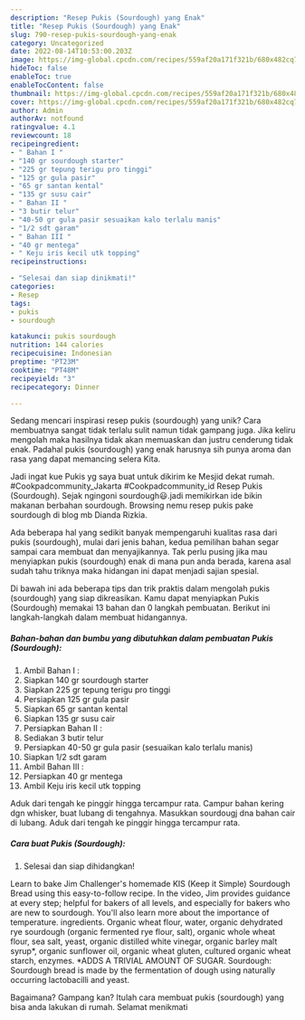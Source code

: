 ```yaml
---
description: "Resep Pukis (Sourdough) yang Enak"
title: "Resep Pukis (Sourdough) yang Enak"
slug: 790-resep-pukis-sourdough-yang-enak
category: Uncategorized
date: 2022-08-14T10:53:00.203Z
image: https://img-global.cpcdn.com/recipes/559af20a171f321b/680x482cq70/pukis-sourdough-foto-resep-utama.jpg
hideToc: false
enableToc: true
enableTocContent: false
thumbnail: https://img-global.cpcdn.com/recipes/559af20a171f321b/680x482cq70/pukis-sourdough-foto-resep-utama.jpg
cover: https://img-global.cpcdn.com/recipes/559af20a171f321b/680x482cq70/pukis-sourdough-foto-resep-utama.jpg
author: Admin
authorAv: notfound
ratingvalue: 4.1
reviewcount: 18
recipeingredient:
- " Bahan I "
- "140 gr sourdough starter"
- "225 gr tepung terigu pro tinggi"
- "125 gr gula pasir"
- "65 gr santan kental"
- "135 gr susu cair"
- " Bahan II "
- "3 butir telur"
- "40-50 gr gula pasir sesuaikan kalo terlalu manis"
- "1/2 sdt garam"
- " Bahan III "
- "40 gr mentega"
- " Keju iris kecil utk topping"
recipeinstructions:

- "Selesai dan siap dinikmati!"
categories:
- Resep
tags:
- pukis
- sourdough

katakunci: pukis sourdough 
nutrition: 144 calories
recipecuisine: Indonesian
preptime: "PT23M"
cooktime: "PT48M"
recipeyield: "3"
recipecategory: Dinner

---
```





Sedang mencari inspirasi resep pukis (sourdough) yang unik? Cara membuatnya sangat tidak terlalu sulit namun tidak gampang juga. Jika keliru mengolah maka hasilnya tidak akan memuaskan dan justru cenderung tidak enak. Padahal pukis (sourdough) yang enak harusnya sih punya aroma dan rasa yang dapat memancing selera Kita.





Jadi ingat kue Pukis yg saya buat untuk dikirim ke Mesjid dekat rumah. #Cookpadcommunity_Jakarta #Cookpadcommunity_id Resep Pukis (Sourdough). Sejak ngingoni sourdough😃.jadi memikirkan ide bikin makanan berbahan sourdough. Browsing nemu resep pukis pake sourdough di blog mb Dianda Rizkia.

Ada beberapa hal yang sedikit banyak mempengaruhi kualitas rasa dari pukis (sourdough), mulai dari jenis bahan, kedua pemilihan bahan segar sampai cara membuat dan menyajikannya. Tak perlu pusing jika mau menyiapkan pukis (sourdough) enak di mana pun anda berada, karena asal sudah tahu triknya maka hidangan ini dapat menjadi sajian spesial.






Di bawah ini ada beberapa tips dan trik praktis dalam mengolah pukis (sourdough) yang siap dikreasikan. Kamu dapat menyiapkan Pukis (Sourdough) memakai 13 bahan dan 0 langkah pembuatan. Berikut ini langkah-langkah dalam membuat hidangannya.

<!--inarticleads1-->

##### Bahan-bahan dan bumbu yang dibutuhkan dalam pembuatan Pukis (Sourdough):

1. Ambil  Bahan I :
1. Siapkan 140 gr sourdough starter
1. Siapkan 225 gr tepung terigu pro tinggi
1. Persiapkan 125 gr gula pasir
1. Siapkan 65 gr santan kental
1. Siapkan 135 gr susu cair
1. Persiapkan  Bahan II :
1. Sediakan 3 butir telur
1. Persiapkan 40-50 gr gula pasir (sesuaikan kalo terlalu manis)
1. Siapkan 1/2 sdt garam
1. Ambil  Bahan III :
1. Persiapkan 40 gr mentega
1. Ambil  Keju iris kecil utk topping


Aduk dari tengah ke pinggir hingga tercampur rata. Campur bahan kering dgn whisker, buat lubang di tengahnya. Masukkan sourdougj dna bahan cair di lubang. Aduk dari tengah ke pinggir hingga tercampur rata. 

<!--inarticleads2-->

##### Cara buat Pukis (Sourdough):


1. Selesai dan siap dihidangkan!

Learn to bake Jim Challenger&#39;s homemade KIS (Keep it Simple) Sourdough Bread using this easy-to-follow recipe. In the video, Jim provides guidance at every step; helpful for bakers of all levels, and especially for bakers who are new to sourdough. You&#39;ll also learn more about the importance of temperature. ingredients. Organic wheat flour, water, organic dehydrated rye sourdough (organic fermented rye flour, salt), organic whole wheat flour, sea salt, yeast, organic distilled white vinegar, organic barley malt syrup*, organic sunflower oil, organic wheat gluten, cultured organic wheat starch, enzymes. *ADDS A TRIVIAL AMOUNT OF SUGAR. Sourdough: Sourdough bread is made by the fermentation of dough using naturally occurring lactobacilli and yeast. 

Bagaimana? Gampang kan? Itulah cara membuat pukis (sourdough) yang bisa anda lakukan di rumah. Selamat menikmati
